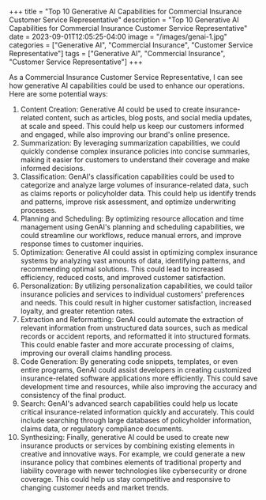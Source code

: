 +++
title = "Top 10 Generative AI Capabilities for Commercial Insurance Customer Service Representative"
description = "Top 10 Generative AI Capabilities for Commercial Insurance Customer Service Representative"
date = 2023-09-01T12:05:25-04:00
image = "/images/genai-1.jpg"
categories = ["Generative AI", "Commercial Insurance", "Customer Service Representative"]
tags = ["Generative AI", "Commercial Insurance", "Customer Service Representative"]
+++

As a Commercial Insurance Customer Service Representative, I can see how generative AI capabilities could be used to enhance our operations. Here are some potential ways:

1. Content Creation: Generative AI could be used to create insurance-related content, such as articles, blog posts, and social media updates, at scale and speed. This could help us keep our customers informed and engaged, while also improving our brand's online presence.
2. Summarization: By leveraging summarization capabilities, we could quickly condense complex insurance policies into concise summaries, making it easier for customers to understand their coverage and make informed decisions.
3. Classification: GenAI's classification capabilities could be used to categorize and analyze large volumes of insurance-related data, such as claims reports or policyholder data. This could help us identify trends and patterns, improve risk assessment, and optimize underwriting processes.
4. Planning and Scheduling: By optimizing resource allocation and time management using GenAI's planning and scheduling capabilities, we could streamline our workflows, reduce manual errors, and improve response times to customer inquiries.
5. Optimization: Generative AI could assist in optimizing complex insurance systems by analyzing vast amounts of data, identifying patterns, and recommending optimal solutions. This could lead to increased efficiency, reduced costs, and improved customer satisfaction.
6. Personalization: By utilizing personalization capabilities, we could tailor insurance policies and services to individual customers' preferences and needs. This could result in higher customer satisfaction, increased loyalty, and greater retention rates.
7. Extraction and Reformatting: GenAI could automate the extraction of relevant information from unstructured data sources, such as medical records or accident reports, and reformatted it into structured formats. This could enable faster and more accurate processing of claims, improving our overall claims handling process.
8. Code Generation: By generating code snippets, templates, or even entire programs, GenAI could assist developers in creating customized insurance-related software applications more efficiently. This could save development time and resources, while also improving the accuracy and consistency of the final product.
9. Search: GenAI's advanced search capabilities could help us locate critical insurance-related information quickly and accurately. This could include searching through large databases of policyholder information, claims data, or regulatory compliance documents.
10. Synthesizing: Finally, generative AI could be used to create new insurance products or services by combining existing elements in creative and innovative ways. For example, we could generate a new insurance policy that combines elements of traditional property and liability coverage with newer technologies like cybersecurity or drone coverage. This could help us stay competitive and responsive to changing customer needs and market trends.
